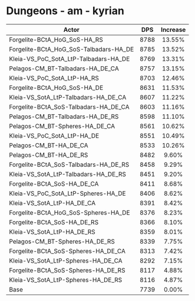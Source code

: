 # Dungeons - am - kyrian
| Actor | DPS | Increase |
|---|:---:|:---:|
|Forgelite-BCtA_HoG_SoS-HA_RS|8788|13.55%|
|Forgelite-BCtA_HoG_SoS-Talbadars-HA_DE|8785|13.52%|
|Kleia-VS_PoC_SotA_LtP-Talbadars-HA_DE|8769|13.31%|
|Pelagos-CM_BT-Talbadars-HA_DE_CA|8757|13.15%|
|Kleia-VS_PoC_SotA_LtP-HA_RS|8703|12.46%|
|Forgelite-BCtA_HoG_SoS-HA_DE|8631|11.53%|
|Kleia-VS_SotA_LtP-Talbadars-HA_DE_CA|8607|11.22%|
|Forgelite-BCtA_SoS-Talbadars-HA_DE_CA|8603|11.16%|
|Pelagos-CM_BT-Talbadars-HA_DE_RS|8598|11.10%|
|Pelagos-CM_BT-Spheres-HA_DE_CA|8561|10.62%|
|Kleia-VS_PoC_SotA_LtP-HA_DE|8551|10.49%|
|Pelagos-CM_BT-HA_DE_CA|8533|10.26%|
|Pelagos-CM_BT-HA_DE_RS|8482|9.60%|
|Forgelite-BCtA_SoS-Talbadars-HA_DE_RS|8458|9.29%|
|Kleia-VS_SotA_LtP-Talbadars-HA_DE_RS|8451|9.20%|
|Forgelite-BCtA_SoS-HA_DE_CA|8411|8.68%|
|Kleia-VS_PoC_SotA_LtP-Spheres-HA_DE|8406|8.62%|
|Kleia-VS_SotA_LtP-HA_DE_CA|8391|8.42%|
|Forgelite-BCtA_HoG_SoS-Spheres-HA_DE|8376|8.23%|
|Forgelite-BCtA_SoS-HA_DE_RS|8366|8.10%|
|Kleia-VS_SotA_LtP-HA_DE_RS|8359|8.01%|
|Pelagos-CM_BT-Spheres-HA_DE_RS|8339|7.75%|
|Forgelite-BCtA_SoS-Spheres-HA_DE_CA|8313|7.42%|
|Kleia-VS_SotA_LtP-Spheres-HA_DE_CA|8292|7.15%|
|Forgelite-BCtA_SoS-Spheres-HA_DE_RS|8117|4.88%|
|Kleia-VS_SotA_LtP-Spheres-HA_DE_RS|8116|4.87%|
|Base|7739|0.00%|
